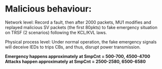 # Malicious behaviour:

Network level: Record a fault, then after 2000 packets, MU1 modifies and replayed malicious SV packets (the first 80pkts) to fake emergency situation on TRSF (2 scenarios) following the KCL/KVL laws.

Physical process level: Under normal operation, the fake emergency signals will deceive IEDs to trips CBs, and thus, disrupt power transmission.

**Emergency happens approximately at SmpCnt = 500-700, 4500-4700**
**Attacks happen approximately at SmpCnt = 2500-2580, 6500-6580**